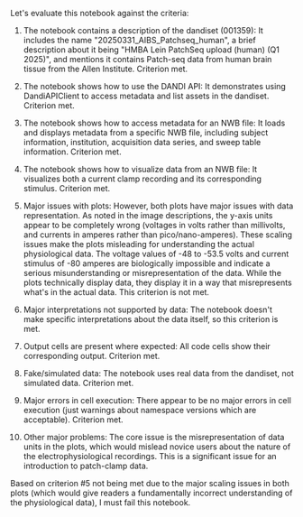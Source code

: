 Let's evaluate this notebook against the criteria:

1. The notebook contains a description of the dandiset (001359): It includes the name "20250331_AIBS_Patchseq_human", a brief description about it being "HMBA Lein PatchSeq upload (human) (Q1 2025)", and mentions it contains Patch-seq data from human brain tissue from the Allen Institute. Criterion met.

2. The notebook shows how to use the DANDI API: It demonstrates using DandiAPIClient to access metadata and list assets in the dandiset. Criterion met.

3. The notebook shows how to access metadata for an NWB file: It loads and displays metadata from a specific NWB file, including subject information, institution, acquisition data series, and sweep table information. Criterion met.

4. The notebook shows how to visualize data from an NWB file: It visualizes both a current clamp recording and its corresponding stimulus. Criterion met.

5. Major issues with plots:
   However, both plots have major issues with data representation. As noted in the image descriptions, the y-axis units appear to be completely wrong (voltages in volts rather than millivolts, and currents in amperes rather than pico/nano-amperes). These scaling issues make the plots misleading for understanding the actual physiological data. The voltage values of -48 to -53.5 volts and current stimulus of -80 amperes are biologically impossible and indicate a serious misunderstanding or misrepresentation of the data. While the plots technically display data, they display it in a way that misrepresents what's in the actual data. This criterion is not met.

6. Major interpretations not supported by data: The notebook doesn't make specific interpretations about the data itself, so this criterion is met.

7. Output cells are present where expected: All code cells show their corresponding output. Criterion met.

8. Fake/simulated data: The notebook uses real data from the dandiset, not simulated data. Criterion met.

9. Major errors in cell execution: There appear to be no major errors in cell execution (just warnings about namespace versions which are acceptable). Criterion met.

10. Other major problems: The core issue is the misrepresentation of data units in the plots, which would mislead novice users about the nature of the electrophysiological recordings. This is a significant issue for an introduction to patch-clamp data.

Based on criterion #5 not being met due to the major scaling issues in both plots (which would give readers a fundamentally incorrect understanding of the physiological data), I must fail this notebook.